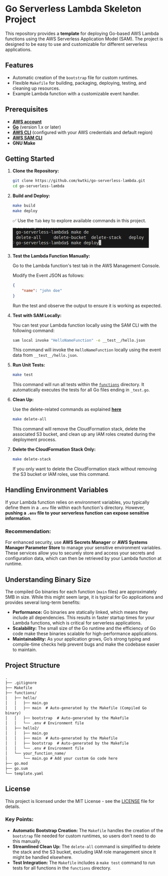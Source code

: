 # Go Serverless Lambda Skeleton Project

This repository provides a **template** for deploying Go-based AWS Lambda functions using the AWS Serverless Application Model (SAM). The project is designed to be easy to use and customizable for different serverless applications.

## Features
- Automatic creation of the `bootstrap` file for custom runtimes.
- Flexible `Makefile` for building, packaging, deploying, testing, and cleaning up resources.
- Example Lambda function with a customizable event handler.

## Prerequisites
- **[AWS account][aws_account]**
- **[Go][golang]** (version 1.x or later)
- **[AWS CLI][aws_cli]** (configured with your AWS credentials and default region)
- **[AWS SAM CLI][aws_sam]**
- **GNU Make**

## Getting Started

1. **Clone the Repository:**
   ```bash
   git clone https://github.com/kwtki/go-serverless-lambda.git
   cd go-serverless-lambda
   ```

2. **Build and Deploy:**
   ```bash
   make build
   make deploy
   ```

   ✅ Use the `Tab` key to explore available commands in this project.

   ![alt text][see_commands]

3. **Test the Lambda Function Manually:**

   Go to the Lambda function's test tab in the AWS Management Console.

   Modify the Event JSON as follows:

   ```json
   {
       "name": "john doe"
   }
   ```

   Run the test and observe the output to ensure it is working as expected.

4. **Test with SAM Locally:**

   You can test your Lambda function locally using the SAM CLI with the following command:

   ```bash
   sam local invoke "HelloNameFunction" -e __test__/hello.json
   ```

   This command will invoke the `HelloNameFunction` locally using the event data from `__test__/hello.json`.

5. **Run Unit Tests:**
   ```bash
   make test
   ```

   This command will run all tests within the [`functions`](/functions/) directory. It automatically executes the tests for all Go files ending in `_test.go`.

6. **Clean Up:**

   Use the delete-related commands as explained **[here][delete_commands]**

   ```bash
   make delete-all
   ```

   This command will remove the CloudFormation stack, delete the associated S3 bucket, and clean up any IAM roles created during the deployment process.

7. **Delete the CloudFormation Stack Only:**
   ```bash
   make delete-stack
   ```

   If you only want to delete the CloudFormation stack without removing the S3 bucket or IAM roles, use this command.

## Handling Environment Variables
If your Lambda function relies on environment variables, you typically define them in a `.env` file within each function's directory. However, **pushing a `.env` file to your serverless function can expose sensitive information**.

### **Recommendation:**
For enhanced security, use **AWS Secrets Manager** or **AWS Systems Manager Parameter Store** to manage your sensitive environment variables. These services allow you to securely store and access your secrets and configuration data, which can then be retrieved by your Lambda function at runtime.

## Understanding Binary Size
The compiled Go binaries for each function (`main` files) are approximately 5MB in size. While this might seem large, it is typical for Go applications and provides several long-term benefits:

- **Performance:** Go binaries are statically linked, which means they include all dependencies. This results in faster startup times for your Lambda functions, which is critical for serverless applications.
- **Scalability:** The small size of the Go runtime and the efficiency of Go code make these binaries scalable for high-performance applications.
- **Maintainability:** As your application grows, Go’s strong typing and compile-time checks help prevent bugs and make the codebase easier to maintain.

## Project Structure
```plaintext
.
├── .gitignore
├── Makefile
├── functions/
│   ├── hello/
│   │   ├── main.go
│   │   ├── main  # Auto-generated by the Makefile (Compiled Go binary)
│   │   ├── bootstrap  # Auto-generated by the Makefile
│   │   └── .env # Environment file
│   ├── hello2/
│   │   ├── main.go
│   │   ├── main  # Auto-generated by the Makefile
│   │   ├── bootstrap  # Auto-generated by the Makefile
│   │   └── .env # Environment file
│   └── your_function_name/
│       └── main.go # Add your custom Go code here
├── go.mod
├── go.sum
└── template.yaml
```

## License
This project is licensed under the MIT License - see the [LICENSE](LICENSE) file for details.

### Key Points:

- **Automatic Bootstrap Creation:** The `Makefile` handles the creation of the `bootstrap` file needed for custom runtimes, so users don't need to do this manually.
- **Streamlined Clean Up:** The `delete-all` command is simplified to delete the stack and the S3 bucket, excluding IAM role management since it might be handled elsewhere.
- **Test Integration:** The `Makefile` includes a `make test` command to run tests for all functions in the `functions` directory.

[aws_account]: https://aws.amazon.com/
[golang]: https://go.dev/doc/install
[aws_cli]: https://docs.aws.amazon.com/cli/latest/userguide/getting-started-install.html#:r2b:-trigger
[aws_sam]: https://docs.aws.amazon.com/serverless-application-model/latest/developerguide/install-sam-cli.html#:r2a:

[see_commands]: ./images/see_commands.png
[delete_commands]: ./how-to-delete.md